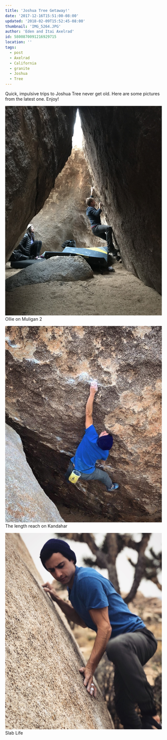 ```yaml
---
title: 'Joshua Tree Getaway!'
date: '2017-12-16T15:51:00-08:00'
updated: '2018-02-09T15:52:45-08:00'
thumbnail: 'IMG_5264.JPG'
author: 'Eden and Itai Axelrad'
id: 5800870091216929715
location: ''
tags:
  - post
  - Axelrad
  - California
  - granite
  - Joshua
  - Tree
---
```

Quick, impulsive trips to Joshua Tree never get old. Here are some pictures from the latest one. Enjoy!

![image alt](/images/IMG_5264.JPG)Ollie on Muligan 2

![image alt](/images/IMG_5273.JPG)The length reach on Kandahar

![image alt](/images/IMG_5404.JPG)Slab Life

